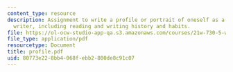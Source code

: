 ```yaml
---
content_type: resource
description: Assignment to write a profile or portrait of oneself as a reader and
  writer, including reading and writing history and habits.
file: https://ol-ocw-studio-app-qa.s3.amazonaws.com/courses/21w-730-5-writing-on-contemporary-issues-imagining-the-future-fall-2007/80773e228bb4068febb2800de8c91c07_profile.pdf
file_type: application/pdf
resourcetype: Document
title: profile.pdf
uid: 80773e22-8bb4-068f-ebb2-800de8c91c07
---
```

